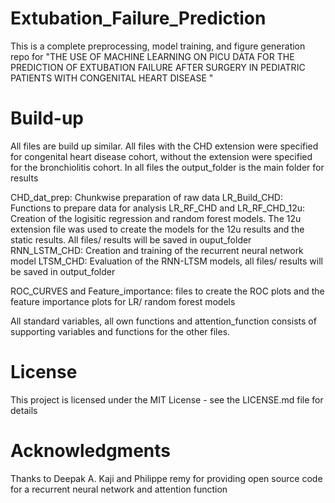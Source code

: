 # Extubation_Failure_Prediction
This is a complete preprocessing, model training, and figure generation repo for "THE USE OF MACHINE LEARNING ON PICU DATA FOR THE PREDICTION OF EXTUBATION FAILURE AFTER SURGERY IN PEDIATRIC PATIENTS WITH CONGENITAL HEART DISEASE "

# Build-up
All files are build up similar. All files with the CHD extension were specified for congenital heart disease cohort, without the extension were specified for the bronchiolitis cohort. In all files the output_folder is the main folder for results

CHD_dat_prep: Chunkwise preparation of raw data
LR_Build_CHD: Functions to prepare data for analysis
LR_RF_CHD and LR_RF_CHD_12u: Creation of the logisitic regression and random forest models. The 12u extension file was used to create the models for the 12u results and the static results. All files/ results will be saved in ouput_folder
RNN_LSTM_CHD: Creation and training of the recurrent neural network model
LTSM_CHD: Evaluation of the RNN-LTSM models, all files/ results will be saved in output_folder

ROC_CURVES and Feature_importance: files to create the ROC plots and the feature importance plots for LR/ random forest models

All standard variables, all own functions and attention_function consists of supporting variables and functions for the other files.

# License 
This project is licensed under the MIT License - see the LICENSE.md file for details

# Acknowledgments
Thanks to Deepak A. Kaji and Philippe remy for providing open source code for a recurrent neural network and attention function
